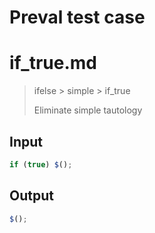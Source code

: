 # Preval test case

# if_true.md

> ifelse > simple > if_true
>
> Eliminate simple tautology

## Input

`````js filename=intro
if (true) $();
`````

## Output

`````js filename=intro
$();
`````
